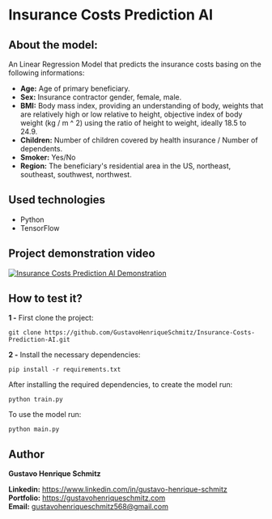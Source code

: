 # Insurance Costs Prediction AI

## About the model:
An Linear Regression Model that predicts the insurance costs basing on the following informations:

 - **Age:** Age of primary beneficiary.  
 - **Sex:** Insurance contractor gender, female, male.  
 - **BMI:** Body mass index, providing an understanding of body, weights that are relatively high or low relative to height,
 objective index of body weight (kg / m ^ 2) using the ratio of height to weight, ideally 18.5 to 24.9.  
 - **Children:** Number of children covered by health insurance / Number of dependents.  
 - **Smoker:** Yes/No  
 - **Region:** The beneficiary's residential area in the US, northeast, southeast, southwest, northwest.

## Used technologies
- Python
- TensorFlow

## Project demonstration video
[![Insurance Costs Prediction AI Demonstration](https://img.youtube.com/vi/as0Gh8gXXdo/0.jpg)](https://www.youtube.com/watch?v=as0Gh8gXXdo)

## How to test it?
**1 -** First clone the project:
```
git clone https://github.com/GustavoHenriqueSchmitz/Insurance-Costs-Prediction-AI.git
```

**2 -** Install the necessary dependencies:
```
pip install -r requirements.txt
```

After installing the required dependencies, to create the model run:
```
python train.py
```

To use the model run:
```
python main.py
```

## Author
**Gustavo Henrique Schmitz**

**Linkedin:** https://www.linkedin.com/in/gustavo-henrique-schmitz  
**Portfolio:** https://gustavohenriqueschmitz.com  
**Email:** gustavohenriqueschmitz568@gmail.com  
